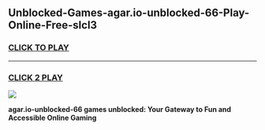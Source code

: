 
## Unblocked-Games-agar.io-unblocked-66-Play-Online-Free-slcl3
<h3>
<a href="https://premium76.site?title=agar.io-unblocked-66&ref=26A">CLICK TO PLAY</a></h3>
<hr>

<h3>
<a href="https://premium76.site?title=agar.io-unblocked-66&ref=26A">CLICK 2 PLAY</a>
  
</h3>

<a href="https://premium76.site?title=agar.io-unblocked-66&ref=26A"><img src="https://clearcache.store/games.png"></a>


**agar.io-unblocked-66 games unblocked: Your Gateway to Fun and Accessible Online Gaming**

